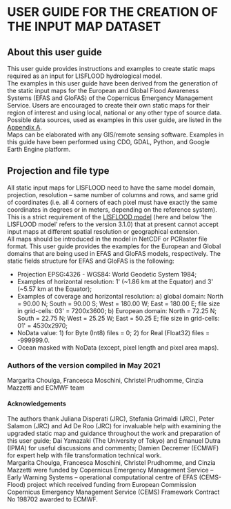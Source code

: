 # USER GUIDE FOR THE CREATION OF THE INPUT MAP DATASET

## About this user guide

This user guide provides instructions and examples to create static maps required as an input for LISFLOOD hydrological model.<br>
The examples in this user guide have been derived from the generation of the static input maps for the European and Global Flood Awareness Systems (EFAS and GloFAS) of the Copernicus Emergency Management Service. Users are encouraged to create their own static maps for their region of interest and using local, national or any other type of source data. Possible data sources, used as examples in this user guide, are listed in the [Appendix A](../4_Static-Maps_Appendix).<br>
Maps can be elaborated with any GIS/remote sensing software. Examples in this guide have been performed using CDO, GDAL, Python, and Google Earth Engine platform.<br>

## Projection and file type

All static input maps for LISFLOOD need to have the same model domain, projection, resolution – same number of columns and rows, and same grid of coordinates (i.e. all 4 corners of each pixel must have exactly the same coordinates in degrees or in meters, depending on the reference system). This is a strict requirement of the [LISFLOOD model](https://github.com/ec-jrc/lisflood-code) (here and below ‘the LISFLOOD model’ refers to the version 3.1.0) that at present cannot accept input maps at different spatial resolution or geographical extension.<br>
All maps should be introduced in the model in NetCDF or PCRaster file format.
This user guide provides the examples for the European and Global domains that are being used in EFAS and GloFAS models, respectively. The static fields structure for EFAS and GloFAS is the following:<br>

+ Projection EPSG:4326 - WGS84: World Geodetic System 1984;
+ Examples of horizontal resolution: 1' (~1.86 km at the Equator) and 3' (~5.57 km at the Equator);
+ Examples of coverage and horizontal resolution: a) global domain: North = 90.00 N; South = 90.00 S; West = 180.00 W; East = 180.00 E; file size in grid-cells: 03' = 7200x3600; b) European domain: North = 72.25 N; South = 22.75 N; West = 25.25 W; East = 50.25 E; file size in grid-cells: 01' = 4530x2970; 
+ NoData value: 1) for Byte (Int8) files = 0; 2) for Real (Float32) files = -999999.0.
+ Ocean masked with NoData (except, pixel length and pixel area maps).


### Authors of the version compiled in May 2021
Margarita Choulga, Francesca Moschini, Christel Prudhomme, Cinzia Mazzetti and ECMWF team

#### Acknowledgements
The authors thank Juliana Disperati (JRC), Stefania Grimaldi (JRC), Peter Salamon (JRC) and Ad De Roo (JRC) for invaluable help with examining the upgraded static map and guidance throughout the work and preparation of this user guide; Dai Yamazaki (The University of Tokyo) and Emanuel Dutra (IPMA) for useful discussions and comments; Damien Decremer (ECMWF) for expert help with file transformation technical work. <br>
Margarita Choulga, Francesca Moschini, Christel Prudhomme, and Cinzia Mazzetti were funded by Copernicus Emergency Management Service – Early Warning Systems – operational computational centre of EFAS (CEMS-Flood) project which received funding from European Commission Copernicus Emergency Management Service (CEMS) Framework Contract No 198702 awarded to ECMWF.


